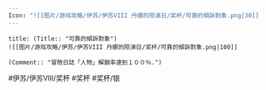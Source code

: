 ```yaml
---
Icon: "![[图片/游戏攻略/伊苏/伊苏VIII 丹娜的陨涕日/奖杯/可靠的傾訴對象.png|30]]"
---
```

```ad-common-silver-trophy
title: (Title:: "可靠的傾訴對象")
![[图片/游戏攻略/伊苏/伊苏VIII 丹娜的陨涕日/奖杯/可靠的傾訴對象.png|100]]

(Comment:: "冒險日誌「人物」解鎖率達到１００％.")
```

#伊苏/伊苏VIII/奖杯 #奖杯 #奖杯/银
